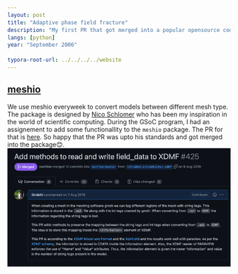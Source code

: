 ```yaml
---
layout: post
title: "Adaptive phase field fracture"
description: "My first PR that got merged into a popular opensource code."
langs: [python]
year: "September 2006"

typora-root-url: ../../../../website
---
```


## [**meshio**](https://github.com/nschloe/meshio)
We use meshio everyweek to convert models between different mesh type. The package is designed by [Nico Schlomer](https://twitter.com/nschloe) who has been my inspiration in the world of scientific computing. During the GSoC program, I had an assignement  to add some functionallity to the `meshio` package. The PR for that is [here](https://github.com/nschloe/meshio/pull/425). So happy that the PR was upto his standards and got merged into the package😊.
  ![meshio](/assets/images/meshio.png)

